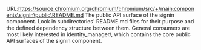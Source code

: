 URL:https://source.chromium.org/chromium/chromium/src/+/main:components\signin\public\README.md
The public API surface of the signin component. Look in subdirectories'
README.md files for their purpose and the defined dependency structure between
them. General consumers are most likely interested in identity_manager/, which
contains the core public API surfaces of the signin component.
